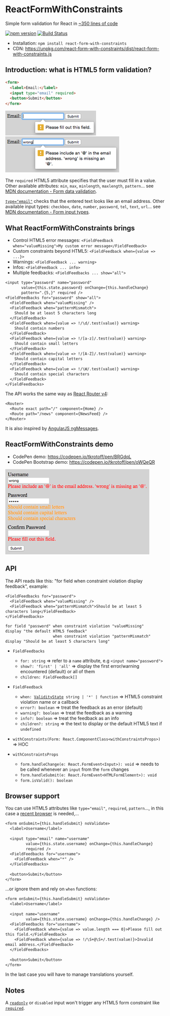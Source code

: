 # ReactFormWithConstraints

Simple form validation for React in [~350 lines of code](src/FormWithConstraints.tsx)

[![npm version](https://badge.fury.io/js/react-form-with-constraints.svg)](https://badge.fury.io/js/react-form-with-constraints)
[![Build Status](https://travis-ci.org/tkrotoff/ReactFormWithConstraints.svg?branch=master)](https://travis-ci.org/tkrotoff/ReactFormWithConstraints)

- Installation: `npm install react-form-with-constraints`
- CDN: https://unpkg.com/react-form-with-constraints/dist/react-form-with-constraints.js

## Introduction: what is HTML5 form validation?

```HTML
<form>
  <label>Email:</label>
  <input type="email" required>
  <button>Submit</button>
</form>
```
![input required](doc/input-required.png)
![input type="email"](doc/input-type-email.png)

The `required` HTML5 attribute specifies that the user must fill in a value. Other available attributes: `min`, `max`, `minlength`, `maxlength`, `pattern`... see [MDN documentation - Form data validation](https://developer.mozilla.org/en-US/docs/Learn/HTML/Forms/Form_validation).

[`type="email"`](https://developer.mozilla.org/en-US/docs/Web/HTML/Element/input/email) checks that the entered text looks like an email address. Other available input types: `checkbox`, `date`, `number`, `password`, `tel`, `text`, `url`... see [MDN documentation - Form input types](https://developer.mozilla.org/en-US/docs/Web/HTML/Element/input#Form_<input>_types).

## What ReactFormWithConstraints brings

- Control HTML5 error messages: `<FieldFeedback when="valueMissing">My custom error message</FieldFeedback>`
- Custom constraints beyond HTML5: `<FieldFeedback when={value => ...}>`
- Warnings: `<FieldFeedback ... warning>`
- Infos: `<FieldFeedback ... info>`
- Multiple feedbacks: `<FieldFeedbacks ... show="all">`

```JSX
<input type="password" name="password"
       value={this.state.password} onChange={this.handleChange}
       pattern=".{5,}" required />
<FieldFeedbacks for="password" show="all">
  <FieldFeedback when="valueMissing" />
  <FieldFeedback when="patternMismatch">
    Should be at least 5 characters long
  </FieldFeedback>
  <FieldFeedback when={value => !/\d/.test(value)} warning>
    Should contain numbers
  </FieldFeedback>
  <FieldFeedback when={value => !/[a-z]/.test(value)} warning>
    Should contain small letters
  </FieldFeedback>
  <FieldFeedback when={value => !/[A-Z]/.test(value)} warning>
    Should contain capital letters
  </FieldFeedback>
  <FieldFeedback when={value => !/\W/.test(value)} warning>
    Should contain special characters
  </FieldFeedback>
</FieldFeedbacks>
```

The API works the same way as [React Router v4](https://reacttraining.com/react-router/web/example/basic):

```JSX
<Router>
  <Route exact path="/" component={Home} />
  <Route path="/news" component={NewsFeed} />
</Router>
```

It is also inspired by [AngularJS ngMessages](https://docs.angularjs.org/api/ngMessages#usage).

## ReactFormWithConstraints demo

- CodePen demo: https://codepen.io/tkrotoff/pen/BRGdqL
- CodePen Bootstrap demo: https://codepen.io/tkrotoff/pen/oWQeQR

![demo-password](doc/demo-password.png)

## API

The API reads like this: "for field when constraint violation display feedback", example:
```JSX
<FieldFeedbacks for="password">
  <FieldFeedback when="valueMissing" />
  <FieldFeedback when="patternMismatch">Should be at least 5 characters long</FieldFeedback>
</FieldFeedbacks>
```
```
for field "password" when constraint violation "valueMissing"    display "the default HTML5 feedback"
                     when constraint violation "patternMismatch" display "Should be at least 5 characters long"
```

- `FieldFeedbacks`
  - `for: string` => refer to a `name` attribute, e.g `<input name="password">`
  - `show?: 'first' | 'all'` => display the first error/warning encountered (default) or all of them
  - `children: FieldFeedback[]`

- `FieldFeedback`
  - `when: `[`ValidityState`](https://developer.mozilla.org/en-US/docs/Web/API/ValidityState)` string | '*' | function` => HTML5 constraint violation name or a callback
  - `error?: boolean` => treat the feedback as an error (default)
  - `warning?: boolean` => treat the feedback as a warning
  - `info?: boolean` => treat the feedback as an info
  - `children?: string` => the text to display or the default HTML5 text if `undefined`

- `withConstraints(Form: React.ComponentClass<withConstraintsProps>)` => HOC

- `withConstraintsProps`
  - `form.handleChange(e: React.FormEvent<Input>): void` => needs to be called whenever an `input` from the `form` changes
  - `form.handleSubmit(e: React.FormEvent<HTMLFormElement>): void`
  - `form.isValid(): boolean`

## Browser support

You can use HTML5 attributes like `type="email"`, `required`, `pattern`..., in this case a [recent browser](http://caniuse.com/#feat=forms) is needed,...

```JSX
<form onSubmit={this.handleSubmit} noValidate>
  <label>Username</label>

  <input type="email" name="username"
         value={this.state.username} onChange={this.handleChange}
         required />
  <FieldFeedbacks for="username">
    <FieldFeedback when="*" />
  </FieldFeedbacks>

  <button>Submit</button>
</form>
```

...or ignore them and rely on `when` functions:

```JSX
<form onSubmit={this.handleSubmit} noValidate>
  <label>Username</label>

  <input name="username"
         value={this.state.username} onChange={this.handleChange} />
  <FieldFeedbacks for="username">
    <FieldFeedback when={value => value.length === 0}>Please fill out this field.</FieldFeedback>
    <FieldFeedback when={value => !/\S+@\S+/.test(value)}>Invalid email address.</FieldFeedback>
  </FieldFeedbacks>

  <button>Submit</button>
</form>
```

In the last case you will have to manage translations yourself.

## Notes

A [`readonly`](https://developer.mozilla.org/en-US/docs/Web/HTML/Element/input#attr-readonly) or `disabled` input won't trigger any HTML5 form constraint like [`required`](https://developer.mozilla.org/en-US/docs/Web/HTML/Element/input#attr-required).
